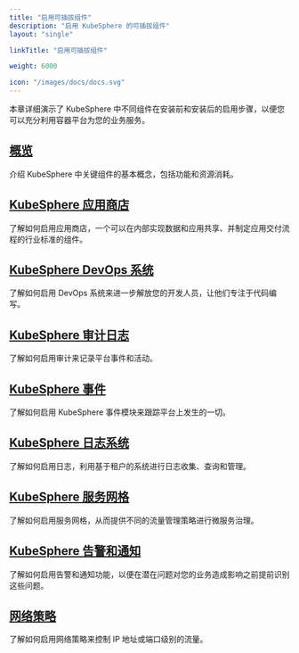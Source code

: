```yaml
---
title: "启用可插拔组件"
description: "启用 KubeSphere 的可插拔组件"
layout: "single"

linkTitle: "启用可插拔组件"

weight: 6000

icon: "/images/docs/docs.svg"
---
```


本章详细演示了 KubeSphere 中不同组件在安装前和安装后的启用步骤，以便您可以充分利用容器平台为您的业务服务。

## [概览](../pluggable-components/overview/)

介绍 KubeSphere 中关键组件的基本概念，包括功能和资源消耗。

## [KubeSphere 应用商店](../pluggable-components/app-store/)

了解如何启用应用商店，一个可以在内部实现数据和应用共享、并制定应用交付流程的行业标准的组件。

## [KubeSphere DevOps 系统](../pluggable-components/devops/)

了解如何启用 DevOps 系统来进一步解放您的开发人员，让他们专注于代码编写。

## [KubeSphere 审计日志](../pluggable-components/auditing-logs/)

了解如何启用审计来记录平台事件和活动。

## [KubeSphere 事件](../pluggable-components/events/)

了解如何启用 KubeSphere 事件模块来跟踪平台上发生的一切。

## [KubeSphere 日志系统](../pluggable-components/logging/)

了解如何启用日志，利用基于租户的系统进行日志收集、查询和管理。

## [KubeSphere 服务网格](../pluggable-components/service-mesh/)

了解如何启用服务网格，从而提供不同的流量管理策略进行微服务治理。

## [KubeSphere 告警和通知](../pluggable-components/alerting-notification/)

了解如何启用告警和通知功能，以便在潜在问题对您的业务造成影响之前提前识别这些问题。

## [网络策略](../pluggable-components/network-policy/)

了解如何启用网络策略来控制 IP 地址或端口级别的流量。
